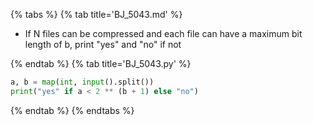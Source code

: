 {% tabs %}
{% tab title='BJ_5043.md' %}

* If N files can be compressed and each file can have a maximum bit length of b, print "yes" and "no" if not

{% endtab %}
{% tab title='BJ_5043.py' %}

```py
a, b = map(int, input().split())
print("yes" if a < 2 ** (b + 1) else "no")
```

{% endtab %}
{% endtabs %}
